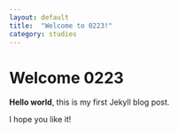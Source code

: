 ```yaml
---
layout: default
title:  "Welcome to 0223!"
category: studies
---
```


# Welcome 0223

**Hello world**, this is my first Jekyll blog post.

I hope you like it!
